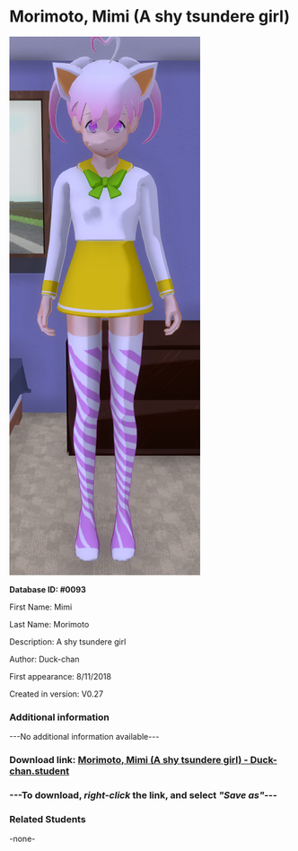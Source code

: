 # Morimoto, Mimi (A shy tsundere girl)

<img src="../../Files/Images/Morimoto, Mimi (A shy tsundere girl).png" title="Morimoto, Mimi (A shy tsundere girl) - Duck-chan">

**Database ID: #0093**

First Name: Mimi

Last Name: Morimoto

Description: A shy tsundere girl

Author: Duck-chan

First appearance: 8/11/2018

Created in version: V0.27

### Additional information

---No additional information available---

### Download link: <a href="https://raw.githubusercontent.com/Arbiter1223/Daigaku-Gurashi-Custom-Students/master/Files/Student%20Files/Morimoto%2C%20Mimi%20(A%20shy%20tsundere%20girl)%20-%20Duck-chan.student">Morimoto, Mimi (A shy tsundere girl) - Duck-chan.student</a>

### ---**To download, _right-click_ the link, and select _"Save as"_**---

### Related Students

-none-
